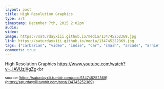 ```yaml
---
layout: post
title: High Resolution Graphics
type: art
timestamp: December 7th, 2015 2:02pm
audio: 
video: 
image: https://saturdayxiii.github.io/media/134745252369.jpg
link: https://saturdayxiii.github.io/media/134745252369.jpg
tags: ["carbarian", "video", "indie", "car", "smash", "arcade", "arnie", "crom", "game", "art"]
comments: true
---
```

High Resolution Graphics
<a href="https://www.youtube.com/watch?v=_IAVUzjXgZg" target="_blank">https://www.youtube.com/watch?v=_IAVUzjXgZg</a><br 
  
<small>source: [https://saturdayxiii.tumblr.com/post/134745252369](https://saturdayxiii.tumblr.com/post/134745252369)</small>